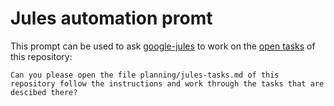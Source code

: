 # Jules automation promt

This prompt can be used to ask [google-jules](google-jules.md) to work on the [open tasks](../../../planning/jules-tasks.md) of this repository:

```
Can you please open the file planning/jules-tasks.md of this repository follow the instructions and work through the tasks that are descibed there?
```
